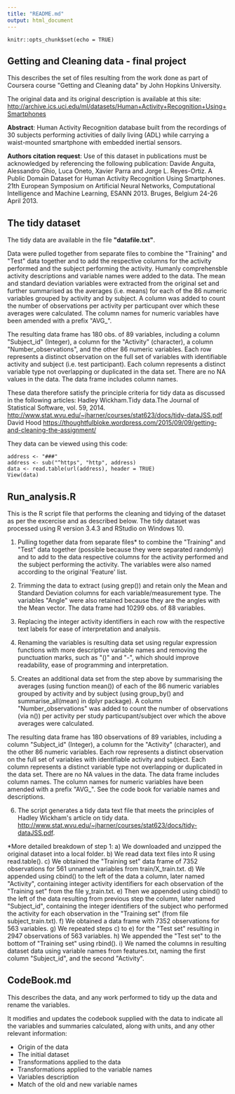 ```yaml
---
title: "README.md"
output: html_document
---
```


```{r setup, include=FALSE}
knitr::opts_chunk$set(echo = TRUE)
```

## Getting and Cleaning data - final project 

This describes the set of files resulting from the work done as part of Coursera course "Getting and Cleaning data" by John Hopkins University.


The original data and its original description is available at this site:
http://archive.ics.uci.edu/ml/datasets/Human+Activity+Recognition+Using+Smartphones

**Abstract**: Human Activity Recognition database built from the recordings of 30 subjects performing activities of daily living (ADL) while carrying a waist-mounted smartphone with embedded inertial sensors.

**Authors citation request**:
Use of this dataset in publications must be acknowledged by referencing the following publication:
Davide Anguita, Alessandro Ghio, Luca Oneto, Xavier Parra and Jorge L. Reyes-Ortiz. A Public Domain Dataset for Human Activity Recognition Using Smartphones. 21th European Symposium on Artificial Neural Networks, Computational Intelligence and Machine Learning, ESANN 2013. Bruges, Belgium 24-26 April 2013. 

## The tidy dataset

The tidy data are available in the file **"datafile.txt"**.

Data were pulled together from separate files to combine the "Training" and "Test" data together and to add the respective columns for the activity performed and the subject performing the activity. Humanly comprehensble activity descriptions and variable names were added to the data. The mean and standard deviation variables were extracted from the original set and further summarised as the averages (i.e. means) for each of the 86 numeric variables grouped by activity and by subject. A column was added to count the number of observations per activity per particupant over which these averages were calculated. The column names for numeric variables have been amended with a prefix "AVG_".

The resulting data frame has 180 obs. of  89 variables, including a column "Subject_id" (Integer), a column for the "Activity" (character), a column "Number_observations", and the other 86 numeric variables. Each row represents a distinct observation on the full set of variables with identifiable activity and subject (i.e. test participant). Each column represents a distinct variable type not overlapping or duplicated in the data set. There are no NA values in the data. The data frame includes column names.

These data therefore satisfy the principle criteria for tidy data as discussed in the following articles:
Hadley Wickham.Tidy data.The Journal of Statistical Software, vol. 59, 2014.
http://www.stat.wvu.edu/~jharner/courses/stat623/docs/tidy-dataJSS.pdf
David Hood
https://thoughtfulbloke.wordpress.com/2015/09/09/getting-and-cleaning-the-assignment/

They data can be viewed using this code:
```{r}
address <- "###"
address <- sub("^https", "http", address)
data <- read.table(url(address), header = TRUE) 
View(data)
```

## Run_analysis.R

This is the R script file that performs the cleaning and tidying of the dataset as per the excercise and as described below. The tidy dataset was processed using R version 3.4.3 and RStudio on Windows 10.

1.	Pulling together data from separate files* to combine the "Training" and "Test" data together (possible because they were separated randomly) and to add to the data respective columns for the activity performed and the subject performing the activity. The variables were also named according to the original 'Feature' list.

2.	Trimming the data to extract (using grep()) and retain only the Mean and Standard Deviation columns for each variable/measurement type. The variables "Angle" were also retained because they are the angles with the Mean vector. The data frame had 10299 obs. of  88 variables.

3.	Replacing the integer activity identifiers in each row with the respective text labels for ease of interpretation and analysis.

4.	Renaming the variables is resulting data set using regular expression functions with more descriptive variable names and removing the punctuation marks, such as "()" and "-", which should improve readability, ease of programming and interpretation.

5.	Creates an additional data set from the step above by summarising the averages (using function mean()) of each of the 86 numeric variables grouped by activity and by subject (using group_by() and summarise_all(mean) in dplyr package). A column "Number_observations" was added to count the number of observations (via n()) per activity per study particupant/subject over which the above averages were calculated. 

The resulting data frame has 180 observations of 89 variables, including a column "Subject_id" (Integer), a column for the "Activity" (character), and the other 86 numeric variables. Each row represents a distinct observation on the full set of variables with identifiable activity and subject. Each column represents a distinct variable type not overlapping or duplicated in the data set. There are no NA values in the data. The data frame includes column names. The column names for numeric variables have been amended with a prefix "AVG_". See the code book for variable names and descriptions.

6.	The script generates a tidy data text file that meets the principles of Hadley Wickham's article on tidy data.
http://www.stat.wvu.edu/~jharner/courses/stat623/docs/tidy-dataJSS.pdf.

*More detailed breakdown of step 1:
a)	We downloaded and unzipped the original dataset into a local folder.
b)	We read data text files into R using read.table().
c)	We obtained the "Training set" data frame of 7352 observations for 561 unnamed variables from train/X_train.txt. 
d)	We appended using cbind() to the left of the data a column, later named "Activity", containing integer activity identifiers for each observation of the "Training set" from the file y_train.txt. 
e)	Then we appended using cbind() to the left of the data resulting from previous step the column, later named "Subject_id", containing the integer identifiers of the subject who performed the activity for each observation in the "Training set" (from file subject_train.txt).
f)	We obtained a data frame with 7352 observations for 563 variables.
g)	We repeated steps c) to e) for the "Test set" resulting in 2947 observations of 563 variables.
h)	We appended the "Test set" to the bottom of "Training set" using rbind().
i)	We named the columns in resulting dataset data using variable names from features.txt, naming the first column "Subject_id", and the second "Activity".


## CodeBook.md

This describes the data, and any work performed to tidy up the data and rename the variables. 

It modifies and updates the codebook supplied with the data to indicate all the variables and summaries calculated, along with units, and any other relevant information:

-	Origin of the data
-	The initial dataset
-	Transformations applied to the data
-	Transformations applied to the variable names
-	Variables description
-	Match of the old and new variable names

